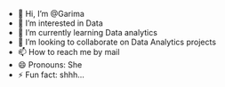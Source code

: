 - 👋 Hi, I’m @Garima
- 👀 I’m interested in Data
- 🌱 I’m currently learning Data analytics
- 💞️ I’m looking to collaborate on Data Analytics projects
- 📫 How to reach me by mail
- 😄 Pronouns: She
- ⚡ Fun fact: shhh...

<!---
Garimaa22/Garimaa22 is a ✨ special ✨ repository because its `README.md` (this file) appears on your GitHub profile.
You can click the Preview link to take a look at your changes.
--->

